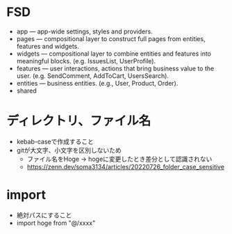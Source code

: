 # FSD
- app — app-wide settings, styles and providers.
- pages — compositional layer to construct full pages from entities, features and widgets.
- widgets — compositional layer to combine entities and features into meaningful blocks. (e.g. IssuesList, UserProfile).
- features — user interactions, actions that bring business value to the user. (e.g. SendComment, AddToCart, UsersSearch).
- entities — business entities. (e.g., User, Product, Order).
- shared 

# ディレクトリ、ファイル名
- kebab-caseで作成すること
- gitが大文字、小文字を区別しないため
  - ファイル名をHoge -> hogeに変更したとき差分として認識されない
  - https://zenn.dev/soma3134/articles/20220726_folder_case_sensitive

# import
- 絶対パスにすること
- import hoge from "@/xxxx"

